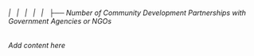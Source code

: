 ###### |   |   |   |   |   ├── Number of Community Development Partnerships with Government Agencies or NGOs

*Add content here*